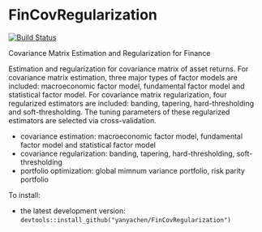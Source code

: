 # FinCovRegularization

[![Build Status](https://travis-ci.org/yanyachen/FinCovRegularization.svg)](https://travis-ci.org/yanyachen/FinCovRegularization)

Covariance Matrix Estimation and Regularization for Finance  

Estimation and regularization for covariance matrix of asset returns. For covariance matrix estimation, three major types of factor models are included: macroeconomic factor model, fundamental factor model and statistical factor model. For covariance matrix regularization, four regularized estimators are included: banding, tapering, hard-thresholding and soft-thresholding. The tuning parameters of these regularized estimators are selected via cross-validation.  
 
* covariance estimation: macroeconomic factor model, fundamental factor model and statistical factor model  
* covariance regularization: banding, tapering, hard-thresholding, soft-thresholding  
* portfolio optimization: global mimnum variance portfolio, risk parity portfolio  

To install:  
* the latest development version: `devtools::install_github("yanyachen/FinCovRegularization")`
